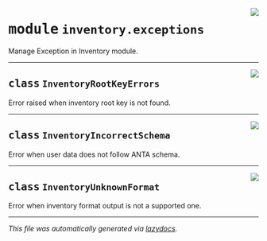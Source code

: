 <!-- markdownlint-disable -->

<a href="../../anta/inventory/exceptions.py#L0"><img align="right" style="float:right;" src="https://img.shields.io/badge/-source-cccccc?style=flat-square"></a>

# <kbd>module</kbd> `inventory.exceptions`
Manage Exception in Inventory module. 



---

<a href="../../anta/inventory/exceptions.py#L7"><img align="right" style="float:right;" src="https://img.shields.io/badge/-source-cccccc?style=flat-square"></a>

## <kbd>class</kbd> `InventoryRootKeyErrors`
Error raised when inventory root key is not found. 





---

<a href="../../anta/inventory/exceptions.py#L11"><img align="right" style="float:right;" src="https://img.shields.io/badge/-source-cccccc?style=flat-square"></a>

## <kbd>class</kbd> `InventoryIncorrectSchema`
Error when user data does not follow ANTA schema. 





---

<a href="../../anta/inventory/exceptions.py#L15"><img align="right" style="float:right;" src="https://img.shields.io/badge/-source-cccccc?style=flat-square"></a>

## <kbd>class</kbd> `InventoryUnknownFormat`
Error when inventory format output is not a supported one. 







---

_This file was automatically generated via [lazydocs](https://github.com/ml-tooling/lazydocs)._
